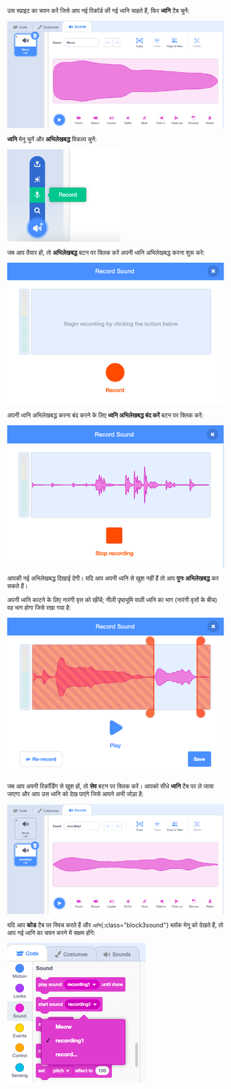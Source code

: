 उस स्प्राइट का चयन करें जिसे आप नई रिकॉर्ड की गई ध्वनि चाहते हैं, फिर **ध्वनि** टैब चुनें:

![स्क्रैच संपादक में ध्वनि टैब खुलता है।](images/sounds-tab.png)

**ध्वनि** मेनू चुनें और **अभिलेखबद्ध** विकल्प चुनें:

!['एक ध्वनि चुनें' मेनू, जिसमें 'अभिलेखबद्ध' विकल्प प्रमुख किया गया है।](images/record-sound-button.png)

जब आप तैयार हों, तो **अभिलेखबद्ध** बटन पर क्लिक करें अपनी ध्वनि अभिलेखबद्ध करना शुरू करे:

!['ध्वनि अभिलेखबद्ध' पॉप-अप डिब्बे के साथ 'अभिलेखबद्ध' बटन।](images/record-sound.png)

अपनी ध्वनि अभिलेखबद्ध करना बंद करने के लिए **ध्वनि अभिलेखबद्ध बंद करें** बटन पर क्लिक करें:

!['ध्वनि अभिलेखबद्ध बंद करें' पॉप-अप डिब्बे के साथ 'अभिलेखबद्ध बंद करें' बटन।](images/stop-recording-sound.png)

आपकी नई अभिलेखबद्ध दिखाई देगी। यदि आप अपनी ध्वनि से खुश नहीं हैं तो आप **पुनः अभिलेखबद्ध** कर सकते हैं।

अपनी ध्वनि काटने के लिए नारंगी वृत्त को खींचें; नीली पृष्ठभूमि वाली ध्वनि का भाग (नारंगी वृत्तों के बीच) वह भाग होगा जिसे रखा गया है:

![पूरी तरह से अभिलेखबद्ध की गई ध्वनि, नीले रंग की पृष्ठभूमि में नारंगी वृत्तों के साथ ध्वनि का केवल एक भाग दिखाने के लिए समायोजित। शेष ध्वनि नारंगी छायांकित क्षेत्र में है।](images/crop-your-sound.png)

जब आप अपनी रिकॉर्डिंग से खुश हों, तो **सेव** बटन पर क्लिक करें। आपको सीधे **ध्वनि** टैब पर ले जाया जाएगा और आप उस ध्वनि को देख पाएंगे जिसे आपने अभी जोड़ा है:

![ध्वनि टैब, ध्वनि की सूची में रिकॉर्डिंग1 दिखा रहा है।](images/new-sound-inserted.png)

यदि आप **कोड** टैब पर स्विच करते हैं और `ध्वनि`{:class="block3sound"} ब्लॉक मेनू को देखते हैं, तो आप नई ध्वनि का चयन करने में सक्षम होंगे:

!['ध्वनि' ब्लॉक मेनू, जिसमें रिकॉर्डिंग1 ब्लॉक में उपयोग के लिए उपलब्ध है](images/sound-blocks-menu.png)

